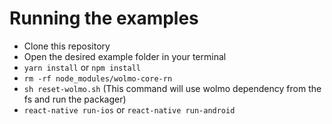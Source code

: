 # Running the examples

- Clone this repository
- Open the desired example folder in your terminal
- `yarn install` or `npm install`
- `rm -rf node_modules/wolmo-core-rn`
- `sh reset-wolmo.sh` (This command will use wolmo dependency from the fs and run the packager)
- `react-native run-ios` or `react-native run-android`
